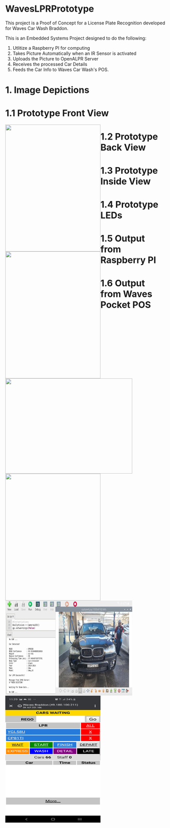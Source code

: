 # WavesLPRPrototype 

This project is a Proof of Concept for a License Plate Recognition developed for Waves Car Wash Braddon. 

This is an Embedded Systems Project designed to do the following:

1) Utlitize a Raspberry PI for computing
2) Takes Picture Automatically when an IR Sensor is activated
3) Uploads the Picture to OpenALPR Server 
4) Receives the processed Car Details
5) Feeds the Car Info to Waves Car Wash's POS. 

# 1. Image Depictions

# 1.1 Prototype Front View 
<img align="left" width="300" height="400" src="/images/prototypeFV.jpg">  

# 1.2 Prototype Back View
<img align="left" width="300" height="400" src="/images/prototypeBV.jpg">  

# 1.3 Prototype Inside View
<img align="left" width="400" height="300" src="/images/prototypeIV.jpg">  

# 1.4 Prototype LEDs
<img align="left" width="300" height="400" src="/images/prototypeLEDs.jpg">  

# 1.5 Output from Raspberry PI
<img align="left" width="400" height="300" src="/images/outputPI.jpg">  

# 1.6 Output from Waves Pocket POS
<img align="left" width="300" height="400" src="/images/outputPOS.jpg">  

